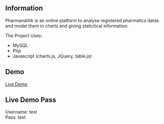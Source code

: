 ## Information
Pharmanalitik is an online platform to analyse registered pharmatics datas and model them in charts and giving statictical information.  

The Project Uses:
* MySQL  
* Php  
* Javascript (charts.js, JQuery, table.js)  
  
## Demo

[Live Demo ](http://www.pharmanalitik.com/)

## Live Demo Pass

Username: test  
Pass: test